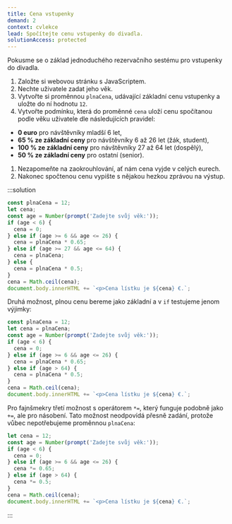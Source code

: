 ```yaml
---
title: Cena vstupenky
demand: 2
context: cvlekce
lead: Spočítejte cenu vstupenky do divadla.
solutionAccess: protected
---
```


Pokusme se o základ jednoduchého rezervačního sestému pro vstupenky do divadla.

1. Založte si webovou stránku s JavaScriptem.
1. Nechte uživatele zadat jeho věk.
1. Vytvořte si proměnnou `plnaCena`, udávající základní cenu vstupenky a uložte do ní hodnotu `12`.
1. Vytvořte podmínku, která do proměnné `cena` uloží cenu spočítanou podle věku uživatele dle následujících pravidel:

- **0 euro** pro návštěvníky mladší 6 let,
- **65 % ze základní ceny** pro návštěvníky 6 až 26 let (žák, student),
- **100 % ze základní ceny** pro návštěvníky 27 až 64 let (dospělý),
- **50 % ze základní ceny** pro ostatní (senior).

1. Nezapomeňte na zaokrouhlování, ať nám cena vyjde v celých eurech.
1. Nakonec spočtenou cenu vypište s nějakou hezkou zprávou na výstup.

:::solution

```js
const plnaCena = 12;
let cena;
const age = Number(prompt('Zadejte svůj věk:'));
if (age < 6) {
  cena = 0;
} else if (age >= 6 && age <= 26) {
  cena = plnaCena * 0.65;
} else if (age >= 27 && age <= 64) {
  cena = plnaCena;
} else {
  cena = plnaCena * 0.5;
}
cena = Math.ceil(cena);
document.body.innerHTML += `<p>Cena lístku je ${cena} €.`;
```

Druhá možnost, plnou cenu bereme jako základní a v `if` testujeme jenom výjimky:

```js
const plnaCena = 12;
let cena = plnaCena;
const age = Number(prompt('Zadejte svůj věk:'));
if (age < 6) {
  cena = 0;
} else if (age >= 6 && age <= 26) {
  cena = plnaCena * 0.65;
} else if (age > 64) {
  cena = plnaCena * 0.5;
}
cena = Math.ceil(cena);
document.body.innerHTML += `<p>Cena lístku je ${cena} €.`;
```

Pro fajnšmekry třetí možnost s operátorem `*=`, který funguje podobně jako `+=`, ale pro násobení. Tato možnost
neodpovídá přesně zadání, protože vůbec nepotřebujeme proměnnou `plnaCena`:

```js
let cena = 12;
const age = Number(prompt('Zadejte svůj věk:'));
if (age < 6) {
  cena = 0;
} else if (age >= 6 && age <= 26) {
  cena *= 0.65;
} else if (age > 64) {
  cena *= 0.5;
}
cena = Math.ceil(cena);
document.body.innerHTML += `<p>Cena lístku je ${cena} €.`;
```

:::
